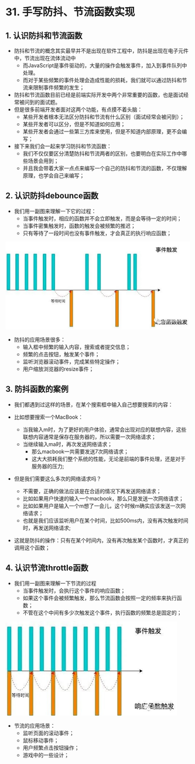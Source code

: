 # 31. 手写防抖、节流函数实现

## 1. 认识防抖和节流函数

+ 防抖和节流的概念其实最早并不是出现在软件工程中，防抖是出现在电子元件中，节流出现在流体流动中
  + 而JavaScript是事件驱动的，大量的操作会触发事件，加入到事件队列中处理。
  + 而对于某些频繁的事件处理会造成性能的损耗，我们就可以通过防抖和节流来限制事件频繁的发生；
+ 防抖和节流函数目前已经是前端实际开发中两个非常重要的函数，也是面试经常被问到的面试题。
+ 但是很多前端开发者面对这两个功能，有点摸不着头脑：
  + 某些开发者根本无法区分防抖和节流有什么区别（面试经常会被问到）；
  + 某些开发者可以区分，但是不知道如何应用；
  + 某些开发者会通过一些第三方库来使用，但是不知道内部原理，更不会编写；
+ 接下来我们会一起来学习防抖和节流函数：
  + 我们不仅仅要区分清楚防抖和节流两者的区别，也要明白在实际工作中哪些场景会用到；
  + 并且我会带着大家一点点来编写一个自己的防抖和节流的函数，不仅理解原理，也学会自己来编写；

## 2. 认识防抖debounce函数

+ 我们用一副图来理解一下它的过程：
  + 当事件触发时，相应的函数并不会立即触发，而是会等待一定的时间；
  + 当事件密集触发时，函数的触发会被频繁的推迟；
  + 只有等待了一段时间也没有事件触发，才会真正的执行响应函数；

![image-20220621183041485](31-手写防抖、节流函数实现.assets/image-20220621183041485.png)

+ 防抖的应用场景很多：
  + 输入框中频繁的输入内容，搜索或者提交信息；
  + 频繁的点击按钮，触发某个事件；
  + 监听浏览器滚动事件，完成某些特定操作；
  + 用户缩放浏览器的resize事件；

## 3. 防抖函数的案例

+ 我们都遇到过这样的场景，在某个搜索框中输入自己想要搜索的内容：
+ 比如想要搜索一个MacBook：
  + 当我输入m时，为了更好的用户体验，通常会出现对应的联想内容，这些联想内容通常是保存在服务器的，所以需要一次网络请求；
  + 当继续输入ma时，再次发送网络请求；
    + 那么macbook一共需要发送7次网络请求；
    + 这大大损耗我们整个系统的性能，无论是前端的事件处理，还是对于服务器的压力;
+ 但是我们需要这么多次的网络请求吗？
  + 不需要，正确的做法应该是在合适的情况下再发送网络请求；
  + 比如如果用户快速的输入一个macbook，那么只是发送一次网络请求；
  + 比如如果用户是输入一个m想了一会儿，这个时候m确实应该发送一次网络请求；
  + 也就是我们应该监听用户在某个时间，比如500ms内，没有再次触发时间时，再发送网络请求;

+ 这就是防抖的操作：只有在某个时间内，没有再次触发某个函数时，才真正的调用这个函数；

## 4. 认识节流throttle函数

+ 我们用一副图来理解一下节流的过程
  + 当事件触发时，会执行这个事件的响应函数；
  + 如果这个事件会被频繁触发，那么节流函数会按照一定的频率来执行函数；
  + 不管在这个中间有多少次触发这个事件，执行函数的频繁总是固定的；

![image-20220621195105295](31-手写防抖、节流函数实现.assets/image-20220621195105295.png)



+ 节流的应用场景：
  + 监听页面的滚动事件；
  + 鼠标移动事件；
  + 用户频繁点击按钮操作；
  + 游戏中的一些设计；





